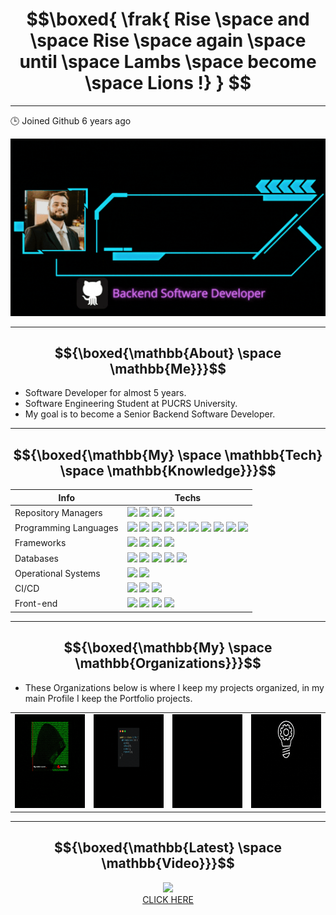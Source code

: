 # $$\boxed{ \frak{ Rise \space and \space Rise \space again \space until \space Lambs \space become \space Lions !} } $$

---

🕒 Joined Github 6 years ago

<p align="center">
  <img src="images/gif/Me.gif">
</p>

---

## $${\boxed{\mathbb{About} \space \mathbb{Me}}}$$ 

* Software Developer for almost 5 years.
* Software Engineering Student at PUCRS University.
* My goal is to become a Senior Backend Software Developer.



---

## $${\boxed{\mathbb{My} \space \mathbb{Tech} \space \mathbb{Knowledge}}}$$ 

| Info                  | Techs                                                                                                                                                                                                                                                                                                                                                                                                                                                                                                                                                                                                                                                                                                                                                                                                                                                                                            |
|-----------------------|--------------------------------------------------------------------------------------------------------------------------------------------------------------------------------------------------------------------------------------------------------------------------------------------------------------------------------------------------------------------------------------------------------------------------------------------------------------------------------------------------------------------------------------------------------------------------------------------------------------------------------------------------------------------------------------------------------------------------------------------------------------------------------------------------------------------------------------------------------------------------------------------------|
 | Repository Managers   | ![](https://img.shields.io/badge/Git-E34F26?style=for-the-badge&logo=git&logoColor=white) ![](https://img.shields.io/badge/GitHub-100000?style=for-the-badge&logo=github&logoColor=white) ![](https://img.shields.io/badge/GitLab-330F63?style=for-the-badge&logo=gitlab&logoColor=white) ![](https://img.shields.io/badge/Bitbucket-330F63?style=for-the-badge&logo=bitbucket&logoColor=white)                                                                                                                                                                                                                                                                                                                                                                                                                                                                                                                                                                                      |
| Programming Languages | ![](https://img.shields.io/badge/Java-ED8B00?style=for-the-badge&logo=java&logoColor=white) ![](https://img.shields.io/badge/Python-14354C?style=for-the-badge&logo=python&logoColor=white) ![](https://img.shields.io/badge/JavaScript-323330?style=for-the-badge&logo=javascript&logoColor=F7DF1E) ![](https://img.shields.io/badge/Ruby-CC342D?style=for-the-badge&logo=ruby&logoColor=white) ![](https://img.shields.io/badge/Dart-0175C2?style=for-the-badge&logo=dart&logoColor=white) ![](https://img.shields.io/badge/Markdown-000000?style=for-the-badge&logo=markdown&logoColor=white) ![](https://img.shields.io/badge/Shell_Script-121011?style=for-the-badge&logo=gnu-bash&logoColor=white) ![](https://img.shields.io/badge/C-00599C?style=for-the-badge&logo=c&logoColor=white) ![](https://img.shields.io/badge/TypeScript-007ACC?style=for-the-badge&logo=typescript&logoColor=white) ![](https://img.shields.io/badge/csharp-4700A5?style=for-the-badge&logo=csharp&logoColor=white) |
| Frameworks            | ![](https://img.shields.io/badge/Angular-DD0031?style=for-the-badge&logo=angular&logoColor=white) ![](https://img.shields.io/badge/Spring-6DB33F?style=for-the-badge&logo=spring&logoColor=white) ![](https://img.shields.io/badge/Flutter-02569B?style=for-the-badge&logo=flutter&logoColor=white) ![](https://img.shields.io/badge/.NET%20Core-4700A5?style=for-the-badge&logo=dotnet&logoColor=white)                                                                                                                                                                                                                                                                                                                                                                                                                                                                                                                                                                                              | 
| Databases             | ![](https://img.shields.io/badge/MySQL-00000F?style=for-the-badge&logo=mysql&logoColor=white) ![](https://img.shields.io/badge/PostgreSQL-316192?style=for-the-badge&logo=postgresql&logoColor=white) ![](https://img.shields.io/badge/MariaDB-01529E?style=for-the-badge&logo=mariadb&logoColor=white) ![](https://img.shields.io/badge/MongoDB-4EA94B?style=for-the-badge&logo=mongodb&logoColor=white) ![](https://img.shields.io/badge/Firebase-F29D0C?style=for-the-badge&logo=firebase&logoColor=white)                                                                                                                                                                                                                                                                                                                                                                                    |
| Operational Systems   | ![](https://img.shields.io/badge/Windows-017AD7?style=for-the-badge&logo=windows&logoColor=white) ![](https://img.shields.io/badge/Linux-E34F26?style=for-the-badge&logo=linux&logoColor=black)                                                                                                                                                                                                                                                                                                                                                                                                                                                                                                                                                                                                                                                                                                  |
| CI/CD                 | ![](https://img.shields.io/badge/Amazon_AWS-232F3E?style=for-the-badge&logo=amazon-aws&logoColor=white) ![](https://img.shields.io/badge/Travis-E4D766?style=for-the-badge&logo=travis&logoColor=white) ![](https://img.shields.io/badge/Jenkins-D33833?style=for-the-badge&logo=jenkins&logoColor=white)  |                                                                                                                                                                                                                                                                                                                                                                                                                                                                                                                                                                                      
| Front-end| ![](https://img.shields.io/badge/HTML5-E34F26?style=for-the-badge&logo=html5&logoColor=white) ![](https://img.shields.io/badge/CSS3-1572B6?style=for-the-badge&logo=css3&logoColor=white) ![](https://img.shields.io/badge/JavaScript-F7DF1E?style=for-the-badge&logo=javascript&logoColor=black) ![](https://img.shields.io/badge/Node.js-43853D?style=for-the-badge&logo=node.js&logoColor=white)|
---

## $${\boxed{\mathbb{My} \space \mathbb{Organizations}}}$$ 

* These Organizations below is where I keep my projects organized, in my main Profile I keep the Portfolio projects.

|   ||||
|---|---|---|---|
| [<img src="images/gif/Estudos-Fanto-Animated.gif" width=150 height=150>](https://github.com/fanto-estudos) |[<img src="images/gif/Fanto-Template-animated.gif" width=150 height=150>](https://github.com/Fanto-Templates)|[<img src="images/gif/Trabalho-Faculdade-Animated.gif" width=150 height=150>](https://github.com/trabalhos-da-faculdade) |[<img src="images/gif/Algoritmos-Avancados-Animated.gif" width=150 height=150>](https://github.com/fanto-algoritmos) |

---

## $${\boxed{\mathbb{Latest} \space \mathbb{Video}}}$$ 

<p align="center">
  <img src="https://user-images.githubusercontent.com/18719295/234381376-c6dba2f6-2b0d-4e86-9ae7-76a32faf7fdf.png" width=600 heigth=600>
  <br>
  <a href="https://youtu.be/YcW7CLAQJjQ">CLICK HERE</a>
</p>


